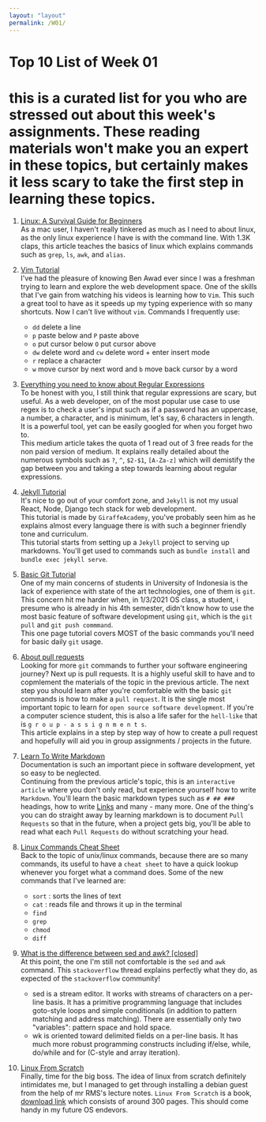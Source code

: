 ```yaml
---
layout: "layout"
permalink: /W01/
---
```


# Top 10 List of Week 01

# this is a curated list for you who are stressed out about this week's assignments. These reading materials won't make you an expert in these topics, but certainly makes it less scary to take the first step in learning these topics.

1. [Linux: A Survival Guide for Beginners](https://betterprogramming.pub/linux-survival-guide-for-beginners-c18bfd982036)<br>
   As a mac user, I haven't really tinkered as much as I need to about linux, as the only linux experience I have is with the command line. With 1.3K claps, this article teaches the basics of linux which explains commands such as `grep`, `ls`, `awk`, and `alias`.

2. [Vim Tutorial](https://www.youtube.com/watch?v=IiwGbcd8S7I&ab_channel=BenAwad)<br>
   I've had the pleasure of knowing Ben Awad ever since I was a freshman trying to learn and explore the web development space. One of the skills that I've gain from watching his videos is learning how to `Vim`. This such a great tool to have as it speeds up my typing experience with so many shortcuts. Now I can't live without `vim`. Commands I frequently use:

   - `dd` delete a line
   - `p` paste below and `P` paste above
   - `o` put cursor below `O` put cursor above
   - `dw` delete word and `cw` delete word + enter insert mode
   - `r` replace a character
   - `w` move cursor by next word and `b` move back cursor by a word

3. [Everything you need to know about Regular Expressions](https://towardsdatascience.com/everything-you-need-to-know-about-regular-expressions-8f622fe10b03)<br>
   To be honest with you, I still think that regular expressions are scary, but useful. As a web developer, on of the most popular use case to use regex is to check a user's input such as if a password has an uppercase, a number, a character, and is minimum, let's say, 6 characters in length. It is a powerful tool, yet can be easily googled for when you forget hwo to.<br> This medium article takes the quota of 1 read out of 3 free reads for the non paid version of medium. It explains really detailed about the numerous symbols such as `?`, `^`, `$2-$1`, `[A-Za-z]` which will demistify the gap between you and taking a step towards learning about regular expressions.

4. [Jekyll Tutorial](https://www.youtube.com/playlist?list=PLLAZ4kZ9dFpOPV5C5Ay0pHaa0RJFhcmcB)<br>
   It's nice to go out of your comfort zone, and `Jekyll` is not my usual React, Node, Django tech stack for web development.<br>
   This tutorial is made by `GiraffeAcademy`, you've probably seen him as he explains almost every language there is with such a beginner friendly tone and curriculum. <br> This tutorial starts from setting up a `Jekyll` project to serving up markdowns. You'll get used to commands such as `bundle install` and `bundle exec jekyll serve`.

5. [Basic Git Tutorial](https://git-scm.com/docs/gittutorial)<br>
   One of my main concerns of students in University of Indonesia is the lack of experience with state of the art technologies, one of them is `git`. This concern hit me harder when, in 1/3/2021 OS class, a student, i presume who is already in his 4th semester, didn't know how to use the most basic feature of software development using `git`, which is the `git pull` and `git push commmand`. <br> This one page tutorial covers MOST of the basic commands you'll need for basic daily `git` usage.

6. [About pull requests](https://docs.github.com/en/github/collaborating-with-issues-and-pull-requests/about-pull-requests)<br>
   Looking for more `git` commands to further your software engineering journey? Next up is pull requests. It is a highly useful skill to have and to copmlement the materials of the topic in the previous article. The next step you should learn after you're comfortable with the basic `git` commands is how to make a `pull request`. It is the single most important topic to learn for `open source software development`. If you're a computer science student, this is also a life safer for the `hell-like` that is `g r o u p - a s s i g n m e n t s`. <br>This article explains in a step by step way of how to create a pull request and hopefully will aid you in group assignments / projects in the future. 

7. [Learn To Write Markdown](https://www.markdowntutorial.com/)<br>
   Documentation is such an important piece in software development, yet so easy to be neglected. <br> Continuing from the previous article's topic, this is an `interactive article` where you don't only read, but experience yourself how to write `Markdown`. You'll learn the basic markdown types such as `# ## ###` headings, how to write [Links](https://jojonicho.gtsb.io) and many - many more. One of the thing's you can do straight away by learning markdown is to document `Pull Requests` so that in the future, when a project gets big, you'll be able to read what each `Pull Requests` do without scratching your head.

8. [Linux Commands Cheat Sheet](https://www.linuxtrainingacademy.com/linux-commands-cheat-sheet/)<br>
   Back to the topic of unix/linux commands, because there are so many commands, its useful to have a `cheat sheet` to have a quick lookup whenever you forget what a command does. Some of the new commands that I've learned are:

   - `sort` : sorts the lines of text
   - `cat` : reads file and throws it up in the terminal
   - `find`
   - `grep`
   - `chmod`
   - `diff`

9. [What is the difference between sed and awk? [closed]
   ](https://stackoverflow.com/questions/1632113/what-is-the-difference-between-sed-and-awk)<br>
   At this point, the one I'm still not comfortable is the `sed` and `awk` command. This `stackoverflow` thread explains perfectly what they do, as expected of the `stackoverflow` community!<br>

   - sed is a stream editor. It works with streams of characters on a per-line basis. It has a primitive programming language that includes goto-style loops and simple conditionals (in addition to pattern matching and address matching). There are essentially only two "variables": pattern space and hold space.
   - wk is oriented toward delimited fields on a per-line basis. It has much more robust programming constructs including if/else, while, do/while and for (C-style and array iteration).

10. [Linux From Scratch](http://www.linuxfromscratch.org/)<br>
    Finally, time for the big boss. The idea of linux from scratch definitely intimidates me, but I managed to get through installing a debian guest from the help of mr RMS's lecture notes. `Linux From Scratch` is a book, [download link](http://www.linuxfromscratch.org/lfs/downloads/stable/LFS-BOOK-10.1.pdf) which consists of around 300 pages. This should come handy in my future OS endevors.
